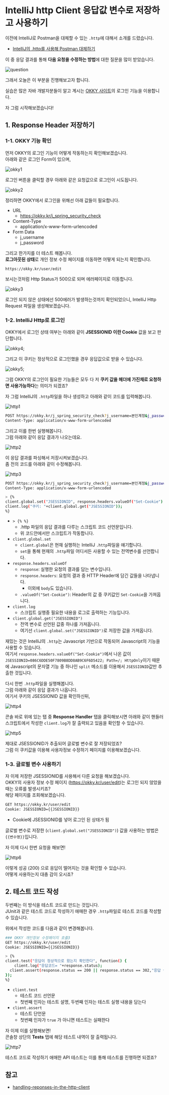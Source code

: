 # IntelliJ http Client 응답값 변수로 저장하고 사용하기

이전에 IntelliJ로 Postman을 대체할 수 있는 ```.http```에 대해서 소개를 드렸습니다.

* [IntelliJ의 .http를 사용해 Postman 대체하기](https://jojoldu.tistory.com/266)

이 중 응답 결과를 통해 **다음 요청을 수정하는 방법**에 대한 질문을 많이 받았습니다.  

![question](./images/question.png)

그래서 오늘은 이 부분을 진행해보고자 합니다.  
  
실습은 많은 자바 개발자분들이 알고 계시는 [OKKY 사이트](https://okky.kr/)의 로그인 기능을 이용합니다.  
  
자 그럼 시작해보겠습니다!

## 1. Response Header 저장하기

### 1-1. OKKY 기능 확인

먼저 OKKY의 로그인 기능이 어떻게 작동하는지 확인해보겠습니다.  
아래와 같은 로그인 Form이 있으며,

![okky1](./images/save-response/okky1.png)

로그인 버튼을 클릭할 경우 아래와 같은 요청값으로 로그인이 시도됩니다.

![okky2](./images/save-response/okky2.png)

정리하면 OKKY에서 로그인을 위해선 아래 값들이 필요합니다.

* URL
    * https://okky.kr/j_spring_security_check
* Content-Type
    * application/x-www-form-urlencoded
* Form Data
    * j_username
    * j_password

그리고 한가지를 더 테스트 해봅니다.  
**로그아웃된 상태**로 개인 정보 수정 페이지를 이동하면 어떻게 되는지 확인합니다.

```
https://okky.kr/user/edit
```

보시는것처럼 Http Status가 500으로 되며 에러페이지로 이동합니다.

![okky3](./images/save-response/okky3.png)

로그인 되지 않은 상태에선 500에러가 발생하는것까지 확인되었으니, IntelliJ Http Request 파일을 생성해보겠습니다.

### 1-2. IntelliJ Http로 로그인 

OKKY에서 로그인 상태 여부는 아래와 같이 **JSESSIONID 이란 Cookie** 값을 보고 판단합니다.  

![okky4](./images/save-response/okky4.png);

그리고 이 쿠키는 정상적으로 로그인했을 경우 응답값으로 받을 수 있습니다.

![okky5](./images/save-response/okky5.png);

그럼 OKKY의 로그인이 필요한 기능들은 모두 다 저 **쿠키 값을 헤더에 가진채로 요청하면 사용가능하다**는 의미가 되겠죠?  
  
자 그럼 IntelliJ의 ```.http```파일을 하나 생성하고 아래와 같이 코드를 입력해봅니다.

![http1](./images/save-response/http1.png)

```bash
POST https://okky.kr/j_spring_security_check?j_username=본인계정&j_password=본인계정비밀번호
Content-Type: application/x-www-form-urlencoded
```

그리고 이를 한번 실행해봅니다.  
그럼 아래와 같이 응답 결과가 나오는데요.

![http2](./images/save-response/http2.png)

이 응답 결과를 파싱해서 저장시켜보겠습니다.  
좀 전의 코드를 아래와 같이 수정해봅니다.

![http3](./images/save-response/http3.png)

```bash
POST https://okky.kr/j_spring_security_check?j_username=본인계정&j_password=본인계정비밀번호
Content-Type: application/x-www-form-urlencoded

> {%
client.global.set("JSESSIONID", response.headers.valueOf("Set-Cookie").split(";")[0].split("=")[1]);
client.log("쿠키: "+client.global.get("JSESSIONID"));
%}
```

* ```> {% %}```
    * .http 파일의 응답 결과를 다루는 스크립트 코드 선언문입니다.
    * 위 코드안에서만 스크립트가 작동합니다.
* ```client.global.set```
    * ```client.global```은 현재 실행하는 IntelliJ ```.http```파일을 얘기합니다.
    * ```set```을 통해 현재의 ```.http```파일 어디서든 사용할 수 있는 전역변수를 선언합니다.
* ```response.headers.valueOf```
    * ```response```: 실행한 요청의 결과를 담는 변수입니다.
    * ```response.headers```: 요청의 결과 중 HTTP Header에 담긴 값들을 나타냅니다.
        * 이외에 ```body```도 있습니다.
    * ```.valueOf("Set-Cookie")```: Header의 값 중 쿠키값인 ```Set-Cookie```을 가져옵니다.
* ```client.log```
    * 스크립트 실행중 필요한 내용을 로그로 출력하는 기능입니다.
* ```client.global.get("JSESSIONID")```
    * 전역 변수로 선언된 값중 하나를 가져옵니다.
    * 여기선 ```client.global.set("JSESSIONID")```로 저장한 값을 가져옵니다.

재밌는 것은 IntelliJ의 ```.http```는 Javascript 기반으로 작동되어 Javascript의 기능을 사용할 수 있습니다.  
여기서 ```response.headers.valueOf("Set-Cookie")```에서 나온 값이 ```JSESSIONID=086C6DDE50F7809B8DD8AB9C6F6D5422; Path=/; HttpOnly```이기 때문에 Javascript의 문자열 기능 중 하나인 ```split``` 메소드를 이용해서 ```JSESSIONID```값만 추출한 것입니다.  
  
다시 한번 ```.http```파일을 실행해봅니다.  
그럼 아래와 같이 응답 결과가 나옵니다.  
여기서 쿠키의 JSESSIONID 값을 확인하신뒤,

![http4](./images/save-response/http4.png)

콘솔 바로 위에 있는 탭 중 **Response Handler** 탭을 클릭해보시면 아래와 같이 핸들러 스크립트에서 작성한 ```client.log```가 잘 출력되고 있음을 확인할 수 있습니다.

![http5](./images/save-response/http5.png)

제대로 JSESSIONID가 추출되어 글로벌 변수로 잘 저장되었죠?  
그럼 이 쿠키값을 이용해 사용자정보 수정하기 페이지를 이용해보겠습니다.

### 1-3. 글로벌 변수 사용하기 

자 이제 저장한 JSESSIONID를 사용해서 다른 요청을 해보겠습니다.  
OKKY의 사용자 정보 수정 페이지 (https://okky.kr/user/edit)는 로그인 되지 않았을때는 오류를 발생시키죠?  
해당 페이지를 조회해보겠습니다.

```bash
GET https://okky.kr/user/edit
Cookie: JSESSIONID={{JSESSIONID}}
```

* Cookie에 JSESSIONID를 넣어 로그인 된 상태가 됨
 
글로벌 변수로 저장한 (```client.global.set("JSESSIONID")```) 값을 사용하는 방법은 ```{{변수명}}```입니다.  
  
자 이제 다시 한번 요청을 해보면!

![http6](./images/save-response/http6.png)

이렇게 성공 (200) 으로 응답이 떨어지는 것을 확인할 수 있습니다.  
어떻게 사용하는지 대충 감이 오시죠?

## 2. 테스트 코드 작성

두번째는 이 방식을 테스트 코드로 만드는 것입니다.  
JUnit과 같은 테스트 코드로 작성하기 애매한 경우 ```.http```파일로 테스트 코드를 작성할 수 있습니다.  
    
위에서 작성한 코드를 다음과 같이 변경해봅니다.

```bash
### OKKY 개인정보 수정페이지 호출3
GET https://okky.kr/user/edit
Cookie: JSESSIONID={{JSESSIONID}}

> {%
client.test("응답이 정상적으로 왔는지 확인한다", function() {
    client.log("응답코드= "+response.status);
  client.assert(response.status == 200 || response.status == 302,"응답 실패");
});
%}
```

* ```client.test```
    * 테스트 코드 선언문
    * 첫번째 인자는 테스트 설명, 두번째 인자는 테스트 실행 내용을 담는다
* ```client.assert```
    * 테스트 단언문
    * 첫번째 인자가 ```true``` 가 아니면 테스트는 실패한다

자 이제 이를 실행해보면!  
콘솔창 상단의 **Tests** 탭에 해당 테스트 내역이 잘 출력됩니다.

![http7](./images/save-response/http7.png)

테스트 코드로 작성하기 애매한 API 테스트는 이를 통해 테스트를 진행하면 되겠죠?  

## 참고

* [handling-reponses-in-the-http-client](https://blog.jetbrains.com/phpstorm/2018/04/handling-reponses-in-the-http-client/)